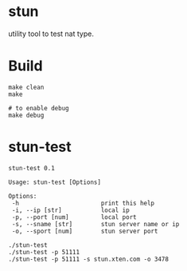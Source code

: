 # stun
utility tool to test nat type.

# Build

```
make clean
make

# to enable debug
make debug
```

# stun-test

```
stun-test 0.1

Usage: stun-test [Options]

Options:
 -h                       print this help
 -i, --ip [str]           local ip
 -p, --port [num]         local port
 -s, --sname [str]        stun server name or ip
 -o, --sport [num]        stun server port

./stun-test
./stun-test -p 51111
./stun-test -p 51111 -s stun.xten.com -o 3478

```
